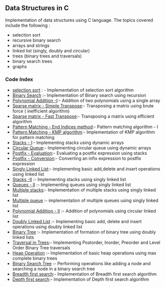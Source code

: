## Data Structures in C
Implementation of data structures using C language. The topics covered include the following :
*  selection sort
*  recursive binary search
*  arrays and strings
*  linked list (singly, doubly and circular)
*  trees (binary trees and traversals)
*  binary search trees
*  graphs

### Code Index

* [selection sort](https://github.com/SalientPharaoh/Basic_Data_Structures/blob/main/selectionsort.c) : - Implementation of selection sort algorithm
* [Binary Search](https://github.com/SalientPharaoh/Basic_Data_Structures/blob/main/binarysearch.c) :- Implementation of Binary search using recursion
* [Polynomial Addition -I](https://github.com/SalientPharaoh/Basic_Data_Structures/blob/main/polynomial_addition_1.c):- Addition of two polynomials using a single array
* [Sparse matrix - Simple Transpose]():- Transposing a matrix using brute force ( inefficient algorithm)
* [Sparse matrix - Fast Transpose]():- Transposing a matrix using efficient algorithm
* [Pattern Matching - End Indices method]():- Pattern matching algorithm - I
* [Pattern Matching - KMP algorithm]():- Implementation of KMP algorithm for pattern matching
* [Stacks - I]():- Implementing stacks using dynamic arrays
* [Circular Queue]():- Implementing circular queue using dynamic arrays
* [Postfix - Evaluation]():- Evaluating a postfix expression using stacks
* [Postfix - Conversion]():- Converting an infix expression to postfix expression
* [Singly Linked List]():- implementing basic add,delete and insert operations using linked list
* [Stacks -II]() :- Implementing stacks using singly linked list
* [Queues - II]() :- Implementing queues using singly linked list
* [Multiple stacks]():- Implementation of multiple stacks using singly linked list
* [Multiple queue]() :- implementation of multiple queues using singly linked list
* [Polynomial Addition - II]() :- Addition of polynomials using circular linked list
* [Doubly Linked List]() :- Implementing basic add, delete and insert operations using doubly linked list
* [Binary Tree]() :- Implementation of formation of binary tree using doubly linked lists
* [Traversal in Trees]():- Implementing Postorder, Inorder, Preorder and Level Order Binary Tree traversals
* [Heap Operation]() :- Implementation of basic heap operations using max complete binary trees
* [Binary Search Tree]() :- Performing operations like adding a node and searching a node in a binary search tree
* [Breadth first search]():- Implementation of Breadth first search algorithm
* [Depth first search]():- Implementation of Depth first search algorithm
